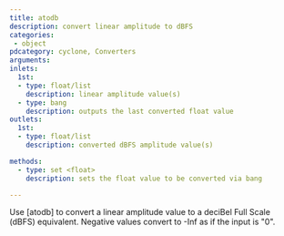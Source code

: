 ```yaml
---
title: atodb
description: convert linear amplitude to dBFS
categories:
 - object
pdcategory: cyclone, Converters
arguments:
inlets:
  1st:
  - type: float/list
    description: linear amplitude value(s)
  - type: bang
    description: outputs the last converted float value
outlets:
  1st:
  - type: float/list
    description: converted dBFS amplitude value(s)

methods:
  - type: set <float>
    description: sets the float value to be converted via bang

---
```


Use [atodb] to convert a linear amplitude value to a deciBel Full Scale (dBFS) equivalent. Negative values convert to -Inf as if the input is "0".

